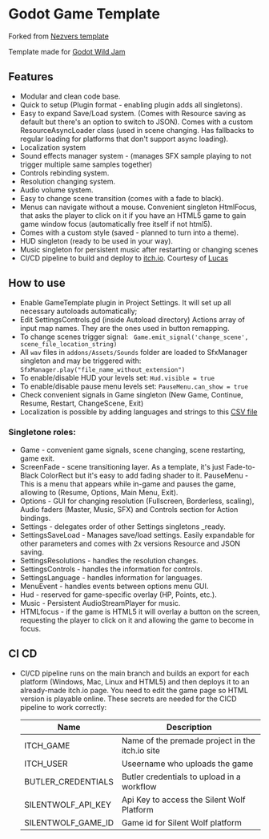 # Godot Game Template

Forked from [Nezvers template](https://github.com/nezvers/Godot-GameTemplate)

Template made for [Godot Wild Jam](https://godotwildjam.com/)

## Features

- Modular and clean code base.
- Quick to setup (Plugin format - enabling plugin adds all singletons).
- Easy to expand Save/Load system. (Comes with Resource saving as default but there's an option to switch to JSON).
  Comes with a custom ResourceAsyncLoader class (used in scene changing. Has fallbacks to regular loading for platforms that don't support async loading).
- Localization system
- Sound effects manager system - (manages SFX sample playing to not trigger multiple same samples together)
- Controls rebinding system.
- Resolution changing system.
- Audio volume system.
- Easy to change scene transition (comes with a fade to black).
- Menus can navigate without a mouse.
  Convenient singleton HtmlFocus, that asks the player to click on it if you have an HTML5 game to gain game window focus (automatically free itself if not html5).
- Comes with a custom style (saved - planned to turn into a theme).
- HUD singleton (ready to be used in your way).
- Music singleton for persistent music after restarting or changing scenes
- CI/CD pipeline to build and deploy to [itch.io](http://itch.io). Courtesy of [Lucas](https://github.com/lucasblanco31)

## How to use

- Enable GameTemplate plugin in Project Settings. It will set up all necessary autoloads automatically;
- Edit SettingsControls.gd (inside Autoload directory) Actions array of input map names. They are the ones used in button remapping.
- To change scenes trigger signal: ` Game.emit_signal('change_scene', scene_file_location_string)`
- All `wav` files in `addons/Assets/Sounds` folder are loaded to SfxManager singleton and may be triggered with: `SfxManager.play("file_name_without_extension")`
- To enable/disable HUD your levels set: `Hud.visible = true `
- To enable/disable pause menu levels set: `PauseMenu.can_show = true `
- Check convenient signals in Game singleton (New Game, Continue, Resume, Restart, ChangeScene, Exit)
- Localization is possible by adding languages and strings to this [CSV file](https://github.com/agustinoli/Godot-GameTemplate)

### Singletone roles:

- Game - convenient game signals, scene changing, scene restarting, game exit.
- ScreenFade - scene transitioning layer. As a template, it's just Fade-to-Black ColorRect but it's easy to add fading shader to it.
  PauseMenu - This is a menu that appears while in-game and pauses the game, allowing to (Resume, Options, Main Menu, Exit).
- Options - GUI for changing resolution (Fullscreen, Borderless, scaling), Audio faders (Master, Music, SFX) and Controls section for Action bindings.
- Settings - delegates order of other Settings singletons \_ready.
- SettingsSaveLoad - Manages save/load settings. Easily expandable for other parameters and comes with 2x versions Resource and JSON saving.
- SettingsResolutions - handles the resolution changes.
- SettingsControls - handles the information for controls.
- SettingsLanguage - handles information for languages.
- MenuEvent - handles events between options menu GUI.
- Hud - reserved for game-specific overlay (HP, Points, etc.).
- Music - Persistent AudioStreamPlayer for music.
- HTMLfocus - if the game is HTML5 it will overlay a button on the screen, requesting the player to click on it and allowing the game to become in focus.

## CI CD

- CI/CD pipeline runs on the main branch and builds an export for each platform (Windows, Mac, Linux and HTML5) and then deploys it to an already-made itch.io page. You need to edit the game page so HTML version is playable online.
  These secrets are needed for the CICD pipeline to work correctly:

  | Name               | Description                                     |
  | ------------------ | ----------------------------------------------- |
  | ITCH_GAME          | Name of the premade project in the itch.io site |
  | ITCH_USER          | Useername who uploads the game                  |
  | BUTLER_CREDENTIALS | Butler credentials to upload in a workflow      |
  | SILENTWOLF_API_KEY | Api Key to access the Silent Wolf Platform      |
  | SILENTWOLF_GAME_ID | Game id for Silent Wolf platform                |
